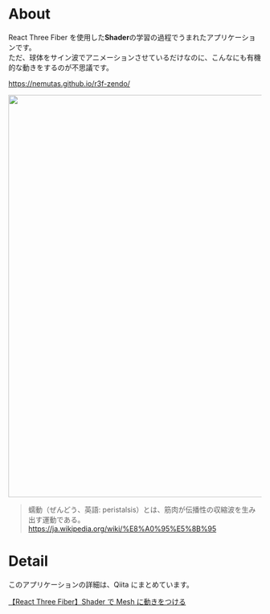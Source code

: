 # About

React Three Fiber を使用した**Shader**の学習の過程でうまれたアプリケーションです。<br>
ただ、球体をサイン波でアニメーションさせているだけなのに、こんなにも有機的な動きをするのが不思議です。

https://nemutas.github.io/r3f-zendo/

<img src="https://user-images.githubusercontent.com/46724121/146651557-aa48a9d2-1d4f-4fc4-9bcb-ebf681897ba6.png" width="800"/>

> 蠕動（ぜんどう、英語: peristalsis）とは、筋肉が伝播性の収縮波を生み出す運動である。
> https://ja.wikipedia.org/wiki/%E8%A0%95%E5%8B%95

# Detail

このアプリケーションの詳細は、Qiita にまとめています。<br>

[【React Three Fiber】Shader で Mesh に動きをつける](https://qiita.com/nemutas/items/38a33130e8bf3564769f)
